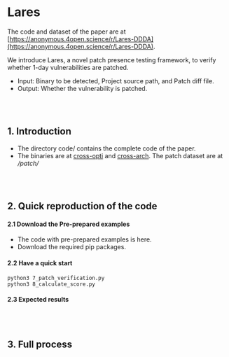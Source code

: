 # Lares

The code and dataset of the paper are at [https://anonymous.4open.science/r/Lares-DDDA](https://anonymous.4open.science/r/Lares-DDDA).

We introduce Lares, a novel patch presence testing framework, to verify whether 1-day vulnerabilities are patched. 

- Input: Binary to be detected, Project source path, and Patch diff file.
- Output: Whether the vulnerability is patched.

<br><br>

## 1. Introduction
- The directory code/ contains the complete code of the paper.
- The binaries are at [cross-opti](https://drive.google.com/file/d/1I_JPMhFMZ2axCpy3lRxxb_YpcS8ZjztZ/view?usp=drive_link) and [cross-arch](https://drive.google.com/file/d/120O1XOhSMLEs6PCozT6RNmIMVtOOTsoE/view?usp=drive_link). The patch dataset are at _/patch/_

  
<br><br>

## 2. Quick reproduction of the code

#### 2.1 Download the Pre-prepared examples

- The code with pre-prepared examples is here.
- Download the required pip packages.

#### 2.2 Have a quick start
```
python3 7_patch_verification.py
python3 8_calculate_score.py
```
#### 2.3 Expected results


<br><br>

## 3. Full process
